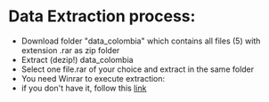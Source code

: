 # Data Extraction process:
- Download folder "data_colombia" which contains all files (5) with extension .rar as zip folder
- Extract (dezip!) data_colombia
- Select one file.rar of your choice and extract in the same folder 
- You need Winrar to execute extraction:
-  if you don't have it, follow this [link](https://www.win-rar.com/download.html?&L=10)
